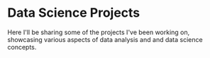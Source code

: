 # Data Science Projects

Here I'll be sharing some of the projects I've been working on,  
showcasing various aspects of data analysis and and data science concepts.